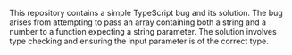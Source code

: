 This repository contains a simple TypeScript bug and its solution. The bug arises from attempting to pass an array containing both a string and a number to a function expecting a string parameter. The solution involves type checking and ensuring the input parameter is of the correct type.